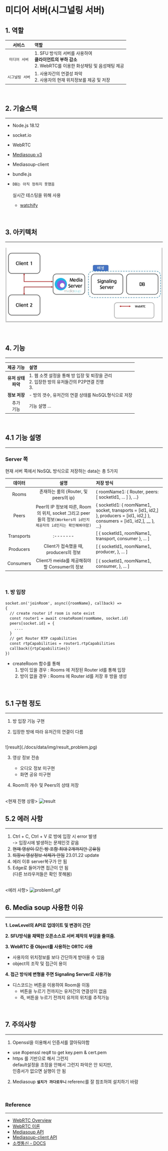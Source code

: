 # 미디어 서버(시그널링 서버)
## **1. 역할**

|**서비스**|**역할**|
|:------:|:---|
|`미디어 서버`| 1. SFU 방식의 서버를 사용하여 <br>**클라이언트의 부하 감소** <br>2. WebRTC를 이용한 화상채팅 및 음성채팅 제공<br>|
|`시그널링 서버`| 1. 사용자간의 연결성 파악<br>2. 사용자의 현재 위치정보를 제공 및 저장|


<br>

## **2. 기술스택**
---
* Node.js 18.12
* socket.io
* WebRTC
* [Mediasoup v3](https://mediasoup.org/documentation/v3/mediasoup/installation/#requirements)
* Mediasoup-client
* bundle.js
* `DB는 아직 정하지 못했음`
<br><br>
실시간 테스팅을 위해 사용

  * [watchify](http://watchify.org/)
  
<br>

## **3. 아키텍처**
---
![architecture](./docs/data/img/architecture.jpg)

<br>


## **4. 기능**
---
|**제공 기능**|**설명**|
|:------:|:---|
|**유저 상태<br> 파악**| 1. 웹 소켓 설정을 통해 방 입장 및 퇴장을 관리 <br>2. 입장한 방의 유저들간의 P2P연결 진행<br>3. |
|**정보 저장**| - 방의 갯수, 유저간의 연결 상태를 NoSQL형식으로 저장<br>|
| 추가 <br>기능 | 기능 설명 ... |


<br>

## **4.1 기능 설명**
---
### Server 쪽

현재 서버 쪽에서 NoSQL 방식으로 저장하는 data는 총 5가지

|**데이터**|**설명**|**저장 방식**|
|:--------:|:-----------:|:-------|
|Rooms|존재하는 룸의 {Router, 및 peers의 ip}|{ roomName1: { Router, peers: [ socketId1, ... ] }, ...}|
|Peers|Peer의 IP 정보에 따른, Room의 위치, socket 그리고 peer들의 정보`(Workers의 id인지 제공자의 id인지는 확인해봐야함)`|{ socketId1: { roomName1, socket, transports = [id1, id2,] }, producers = [id1, id2,] }, consumers = [id1, id2,], __ }, ...}|
|Transports|:-------|[ { socketId1, roomName1, transport, consumer }, ... ]|
|Producers|Client가 접속했을 때, producers의 정보|[ { socketId1, roomName1, producer, }, ... ]|
|Consumers|Client가 meida를 제공해줘야할 Consumer의 정보|[ { socketId1, roomName1, consumer, }, ... ]|


<br> 

### 1. **방 입장**
```   
socket.on('joinRoom', async({roomName}, callback) => 
{
  // create router if room is note exist
  const router1 = await createRoom(roomName, socket.id)
  peers[socket.id] = {
    ....
  }
  // get Router RTP capabilities
  const rtpCapabilities = router1.rtpCapabilities
  callback({rtpCapabilities})
})
```
  - createRoom 함수를 통해 
    1. 방이 있을 경우 : Rooms 에 저장된 Router id를 통해 입장
    2. 방이 없을 경우 : Rooms 에 Router id를 저장 후 방을 생성

<br>


## **5.1 구현 정도**
---
1. 방 입장 기능 구현

2. 입장한 방에 따라 유저간의 연결이 다름
<br>
![result](./docs/data/img/result_problem.jpg)

3. 영상 정보 전송 
    - 오디오 정보 미구현
    - 화면 공유 미구현

4. Room의 개수 및 Peers의 상태 저장
<br><br>

<현재 진행 상황>
![result](./docs/data/video/result.gif)
<br>

## **5.2 에러 사항**
---
1. Ctrl + C, Ctrl + V 로 방에 입장 시 error 발생 <br>-> 입장시에 발생하는 문제인것 같음
2. ~~현재 영상이 모든 방 포함 최대 2개까지만 공유됨~~ 
3. ~~퇴장시 영상정보 삭제가 안됨~~ 23.01.22 update 
4. 에러 이후 server복구가 안 됨
5. Edge로 들어가면 접근이 안 됨<br>(다른 브라우저들은 확인 못해봄)
<br><br>

<에러 사항>
![problem1_gif](./docs/data/video/problem_cannot_update_video_morethan3.gif)
<br>

## **6. Media soup 사용한 이유**
---
**1. LowLevel의 API로 업데이트 및 변경이 간단**<br>

**2. SFU방식을 채택한 오픈소스로 서버 제작의 부담을 줄여줌.**<br>

**3. WebRTC 중 Object를 사용하는 ORTC 사용**
  - 사용자의 위치정보를 보다 간단하게 받아올 수 
  있음
  - object의 조작 및 접근이 용이

**4. 접근 방식에 변형을 주면 Signaling Server로 사용가능**
  - 디스코드는 버튼을 이용하여 Room을 이동
    - 버튼을 누르기 전까지는 유저간의 연결성이 없음
    - 즉, 버튼을 누르기 전까지 유저의 위치를 추적가능
<br>


## **7. 주의사항** 
---
1. Openssl을 이용해서 인증서를 깔아둬야함
* use #openssl req# to get key.pem & cert.pem 
* https 를 기반으로 해서 그런지
<br>default설정을 조정을 안해서 그런지 파악은 안 되지만,<br>인증서가 없으면 실행이 안 됨

2. Mediasoup **`설치가 까다로우니`** referenc를 잘 참조허여 설치하기 바람
<br>

### **Reference**
---
* [WebRTC Overview](https://trembit.com/blog/webrtc-media-servers-overview-and-explanation-what-to-choose/)
* [WebRTC 이론](https://millo-l.github.io/series/WebRTC-%EC%9D%B4%EB%A1%A0%EB%B6%80%ED%84%B0-%EC%8B%A4%EC%A0%84%EA%B9%8C%EC%A7%80)
* [Mediasoup API](https://mediasoup.org/documentation/v3/mediasoup/api/)
* [Mediasoup-client API](https://mediasoup.org/documentation/v3/mediasoup/api/)
* [소켓통신 - DOCS](https://socket.io/docs/v4/)